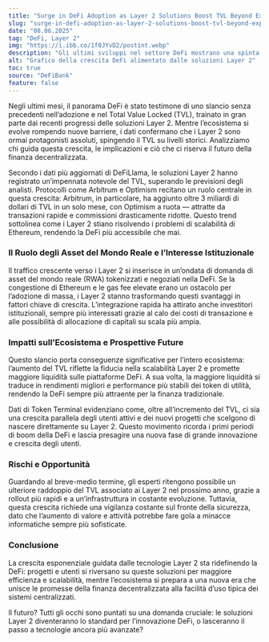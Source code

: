 ```yaml
---
title: "Surge in DeFi Adoption as Layer 2 Solutions Boost TVL Beyond Expectations"
slug: "surge-in-defi-adoption-as-layer-2-solutions-boost-tvl-beyond-expectations"
date: "08.06.2025"
tag: "DeFi, Layer 2"
img: "https://i.ibb.co/1f0JYvD2/postint.webp"
description: "Gli ultimi sviluppi nel settore DeFi mostrano una spinta significativa nell’adozione e nel TVL, grazie alle soluzioni Layer 2."
alt: "Grafico della crescita DeFi alimentato dalle soluzioni Layer 2"
toc: true
source: "DeFiBank"
feature: false
---
```


Negli ultimi mesi, il panorama DeFi è stato testimone di uno slancio senza precedenti nell’adozione e nel Total Value Locked (TVL), trainato in gran parte dai recenti progressi delle soluzioni Layer 2. Mentre l’ecosistema si evolve rompendo nuove barriere, i dati confermano che i Layer 2 sono ormai protagonisti assoluti, spingendo il TVL su livelli storici. Analizziamo chi guida questa crescita, le implicazioni e ciò che ci riserva il futuro della finanza decentralizzata.

Secondo i dati più aggiornati di DeFiLlama, le soluzioni Layer 2 hanno registrato un’impennata notevole del TVL, superando le previsioni degli analisti. Protocolli come Arbitrum e Optimism recitano un ruolo centrale in questa crescita: Arbitrum, in particolare, ha aggiunto oltre 3 miliardi di dollari di TVL in un solo mese, con Optimism a ruota — attratte da transazioni rapide e commissioni drasticamente ridotte. Questo trend sottolinea come i Layer 2 stiano risolvendo i problemi di scalabilità di Ethereum, rendendo la DeFi più accessibile che mai.

### Il Ruolo degli Asset del Mondo Reale e l’Interesse Istituzionale

Il traffico crescente verso i Layer 2 si inserisce in un’ondata di domanda di asset del mondo reale (RWA) tokenizzati e negoziati nella DeFi. Se la congestione di Ethereum e le gas fee elevate erano un ostacolo per l’adozione di massa, i Layer 2 stanno trasformando questi svantaggi in fattori chiave di crescita. L’integrazione rapida ha attirato anche investitori istituzionali, sempre più interessati grazie al calo dei costi di transazione e alle possibilità di allocazione di capitali su scala più ampia.

### Impatti sull’Ecosistema e Prospettive Future

Questo slancio porta conseguenze significative per l’intero ecosistema: l’aumento del TVL riflette la fiducia nella scalabilità Layer 2 e promette maggiore liquidità sulle piattaforme DeFi. A sua volta, la maggiore liquidità si traduce in rendimenti migliori e performance più stabili dei token di utilità, rendendo la DeFi sempre più attraente per la finanza tradizionale.

Dati di Token Terminal evidenziano come, oltre all’incremento del TVL, ci sia una crescita parallela degli utenti attivi e dei nuovi progetti che scelgono di nascere direttamente su Layer 2. Questo movimento ricorda i primi periodi di boom della DeFi e lascia presagire una nuova fase di grande innovazione e crescita degli utenti.

### Rischi e Opportunità

Guardando al breve-medio termine, gli esperti ritengono possibile un ulteriore raddoppio del TVL associato ai Layer 2 nel prossimo anno, grazie a rollout più rapidi e a un’infrastruttura in costante evoluzione. Tuttavia, questa crescita richiede una vigilanza costante sul fronte della sicurezza, dato che l’aumento di valore e attività potrebbe fare gola a minacce informatiche sempre più sofisticate.

### Conclusione

La crescita esponenziale guidata dalle tecnologie Layer 2 sta ridefinendo la DeFi: progetti e utenti si riversano su queste soluzioni per maggiore efficienza e scalabilità, mentre l’ecosistema si prepara a una nuova era che unisce le promesse della finanza decentralizzata alla facilità d’uso tipica dei sistemi centralizzati.

Il futuro? Tutti gli occhi sono puntati su una domanda cruciale: le soluzioni Layer 2 diventeranno lo standard per l’innovazione DeFi, o lasceranno il passo a tecnologie ancora più avanzate?
